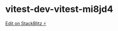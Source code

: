 # vitest-dev-vitest-mi8jd4

[Edit on StackBlitz ⚡️](https://stackblitz.com/edit/vitest-dev-vitest-mi8jd4)